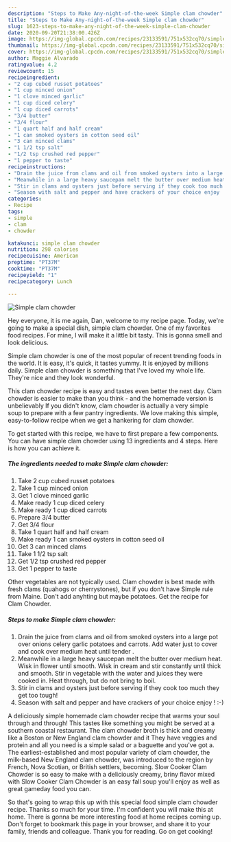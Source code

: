 ```yaml
---
description: "Steps to Make Any-night-of-the-week Simple clam chowder"
title: "Steps to Make Any-night-of-the-week Simple clam chowder"
slug: 1623-steps-to-make-any-night-of-the-week-simple-clam-chowder
date: 2020-09-20T21:38:00.426Z
image: https://img-global.cpcdn.com/recipes/23133591/751x532cq70/simple-clam-chowder-recipe-main-photo.jpg
thumbnail: https://img-global.cpcdn.com/recipes/23133591/751x532cq70/simple-clam-chowder-recipe-main-photo.jpg
cover: https://img-global.cpcdn.com/recipes/23133591/751x532cq70/simple-clam-chowder-recipe-main-photo.jpg
author: Maggie Alvarado
ratingvalue: 4.2
reviewcount: 15
recipeingredient:
- "2 cup cubed russet potatoes"
- "1 cup minced onion"
- "1 clove minced garlic"
- "1 cup diced celery"
- "1 cup diced carrots"
- "3/4 butter"
- "3/4 flour"
- "1 quart half and half cream"
- "1 can smoked oysters in cotton seed oil"
- "3 can minced clams"
- "1 1/2 tsp salt"
- "1/2 tsp crushed red pepper"
- "1 pepper to taste"
recipeinstructions:
- "Drain the juice from clams and oil from smoked oysters into a large pot over onions celery garlic potatoes and carrots. Add water just to cover and cook over medium heat until tender ."
- "Meanwhile in a large heavy saucepan melt the butter over medium heat. Wisk in flower until smooth. Wisk in cream and stir constantly until thick and smooth. Stir in vegetable with the water and juices they were cooked in. Heat through, but do not bring to boil."
- "Stir in clams and oysters just before serving if they cook too much they get too tough!"
- "Season with salt and pepper and have crackers of your choice enjoy ! :-)"
categories:
- Recipe
tags:
- simple
- clam
- chowder

katakunci: simple clam chowder 
nutrition: 298 calories
recipecuisine: American
preptime: "PT37M"
cooktime: "PT37M"
recipeyield: "1"
recipecategory: Lunch

---
```



![Simple clam chowder](https://img-global.cpcdn.com/recipes/23133591/751x532cq70/simple-clam-chowder-recipe-main-photo.jpg)

Hey everyone, it is me again, Dan, welcome to my recipe page. Today, we're going to make a special dish, simple clam chowder. One of my favorites food recipes. For mine, I will make it a little bit tasty. This is gonna smell and look delicious.

Simple clam chowder is one of the most popular of recent trending foods in the world. It is easy, it's quick, it tastes yummy. It is enjoyed by millions daily. Simple clam chowder is something that I've loved my whole life. They're nice and they look wonderful.

This clam chowder recipe is easy and tastes even better the next day. Clam chowder is easier to make than you think - and the homemade version is unbelievably If you didn&#39;t know, clam chowder is actually a very simple soup to prepare with a few pantry ingredients. We love making this simple, easy-to-follow recipe when we get a hankering for clam chowder.


To get started with this recipe, we have to first prepare a few components. You can have simple clam chowder using 13 ingredients and 4 steps. Here is how you can achieve it.

<!--inarticleads1-->

##### The ingredients needed to make Simple clam chowder:

1. Take 2 cup cubed russet potatoes
1. Take 1 cup minced onion
1. Get 1 clove minced garlic
1. Make ready 1 cup diced celery
1. Make ready 1 cup diced carrots
1. Prepare 3/4 butter
1. Get 3/4 flour
1. Take 1 quart half and half cream
1. Make ready 1 can smoked oysters in cotton seed oil
1. Get 3 can minced clams
1. Take 1 1/2 tsp salt
1. Get 1/2 tsp crushed red pepper
1. Get 1 pepper to taste


Other vegetables are not typically used. Clam chowder is best made with fresh clams (quahogs or cherrystones), but if you don&#39;t have Simple rule from Maine. Don&#39;t add anyhting but maybe potatoes. Get the recipe for Clam Chowder. 

<!--inarticleads2-->

##### Steps to make Simple clam chowder:

1. Drain the juice from clams and oil from smoked oysters into a large pot over onions celery garlic potatoes and carrots. Add water just to cover and cook over medium heat until tender .
1. Meanwhile in a large heavy saucepan melt the butter over medium heat. Wisk in flower until smooth. Wisk in cream and stir constantly until thick and smooth. Stir in vegetable with the water and juices they were cooked in. Heat through, but do not bring to boil.
1. Stir in clams and oysters just before serving if they cook too much they get too tough!
1. Season with salt and pepper and have crackers of your choice enjoy ! :-)


A deliciously simple homemade clam chowder recipe that warms your soul through and through! This tastes like something you might be served at a southern coastal restaurant. The clam chowder broth is thick and creamy like a Boston or New England clam chowder and it They have veggies and protein and all you need is a simple salad or a baguette and you&#39;ve got a. The earliest-established and most popular variety of clam chowder, the milk-based New England clam chowder, was introduced to the region by French, Nova Scotian, or British settlers, becoming. Slow Cooker Clam Chowder is so easy to make with a deliciously creamy, briny flavor mixed with Slow Cooker Clam Chowder is an easy fall soup you&#39;ll enjoy as well as great gameday food you can. 

So that's going to wrap this up with this special food simple clam chowder recipe. Thanks so much for your time. I'm confident you will make this at home. There is gonna be more interesting food at home recipes coming up. Don't forget to bookmark this page in your browser, and share it to your family, friends and colleague. Thank you for reading. Go on get cooking!
